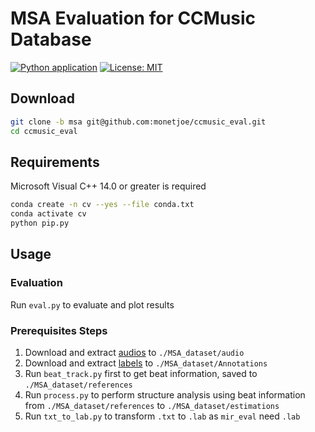 # MSA Evaluation for CCMusic Database
[![Python application](https://github.com/monetjoe/ccmusic_eval/actions/workflows/python-app.yml/badge.svg)](https://github.com/monetjoe/ccmusic_eval/actions/workflows/python-app.yml)
[![License: MIT](https://img.shields.io/badge/License-MIT-yellow.svg)](https://github.com/monetjoe/ccmusic_eval/blob/msa/LICENSE)

## Download
```bash
git clone -b msa git@github.com:monetjoe/ccmusic_eval.git
cd ccmusic_eval
```

## Requirements
Microsoft Visual C++ 14.0 or greater is required
```bash
conda create -n cv --yes --file conda.txt
conda activate cv
python pip.py
```

## Usage
### Evaluation
Run `eval.py` to evaluate and plot results

### Prerequisites Steps
1. Download and extract [audios](https://www.modelscope.cn/datasets/ccmusic-database/song_structure/resolve/master/data/audio.zip) to `./MSA_dataset/audio`
2. Download and extract [labels](https://www.modelscope.cn/datasets/ccmusic-database/song_structure/resolve/master/data/label.zip) to `./MSA_dataset/Annotations`
3. Run `beat_track.py` first to get beat information, saved to `./MSA_dataset/references`
4. Run `process.py` to perform structure analysis using beat information from `./MSA_dataset/references` to `./MSA_dataset/estimations`
5. Run `txt_to_lab.py` to transform `.txt` to `.lab` as `mir_eval` need `.lab`